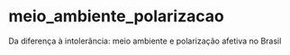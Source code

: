 # meio_ambiente_polarizacao
Da diferença à intolerância: meio ambiente e polarização afetiva no Brasil

